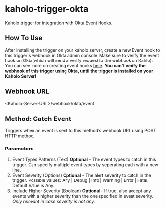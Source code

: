 # kaholo-trigger-okta
Kaholo trigger for integration with Okta Event Hooks.

## How To Use
After installing the trigger on your kaholo server, create a new Event hook to this trigger's webhook in Okta admin console. Make sure to verify the event hook on Okta(which will send a verify request to the webhook on Kahlo). You can see more on creating event hooks [here](https://help.okta.com/en/prod/Content/Topics/automation-hooks/event-hooks-main.htm).
**You can't verify the webhook of this trigger using Okta, until the trigger is installed on your Kaholo Server!**

## Webhook URL
\<Kaholo-Server-URL\>/webhook/okta/event

## Method: Catch Event
Triggers when an event is sent to this method's webhook URL using POST HTTP method.

### Parameters
1. Event Types Patterns (Text) **Optional** - The event types to catch in this trigger. Can specify multiple event types by seperating each with a new line.
2. Event Severity (Options) **Optional** - The alert severity to catch in the trigger. Possible values: Any | Debug | Info | Warning | Error | Fatal.
Default Value is Any.
3. Include Higher Severity (Boolean) **Optional** - If true, also accept any events with a higher severity than the one specified in event severity. *Only relevant in case severity is not any.*